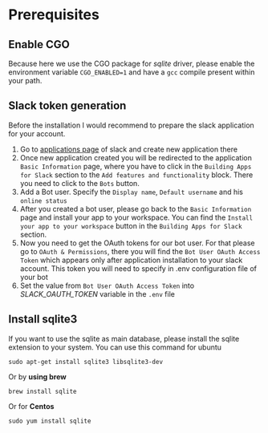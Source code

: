 # Prerequisites

## Enable CGO
Because here we use the CGO package for *sqlite* driver, please enable the environment variable `CGO_ENABLED=1` and have a `gcc` compile present within your path.

## Slack token generation
Before the installation I would recommend to prepare the slack application for your account. 
1. Go to [applications page](https://api.slack.com/apps?new_classic_app=1) of slack and create new application there
2. Once new application created you will be redirected to the application `Basic Information` page, where you have to click in the `Building Apps for Slack` section to the `Add features and functionality` block. There you need to click to the `Bots` button.
3. Add a Bot user. Specify the `Display name`, `Default username` and his `online status`
4. After you created a bot user, please go back to the `Basic Information` page and install your app to your workspace. You can find the `Install your app to your workspace` button in the `Building Apps for Slack` section.
5. Now you need to get the OAuth tokens for our bot user. For that please go to `OAuth & Permissions`, there you will find the `Bot User OAuth Access Token` which appears only after application installation to your slack account. This token you will need to specify in .env configuration file of your bot
6. Set the value from `Bot User OAuth Access Token` into *SLACK_OAUTH_TOKEN* variable in the `.env` file

## Install sqlite3
If you want to use the sqlite as main database, please install the sqlite extension to your system.
You can use this command for ubuntu
```
sudo apt-get install sqlite3 libsqlite3-dev
```
Or by **using brew**
```
brew install sqlite
```
Or for **Centos**
```
sudo yum install sqlite
```